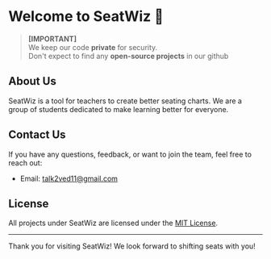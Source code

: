 # Welcome to SeatWiz 👋

> 
> **[IMPORTANT]**  
> We keep our code **private** for security.  
> Don't expect to find any **open-source projects** in our github


## About Us
SeatWiz is a tool for teachers to create better seating charts. We are a group of students dedicated to make learning better for everyone.

## Contact Us
If you have any questions, feedback, or want to join the team, feel free to reach out:

- Email: [talk2ved11@gmail.com](mailto:talk2ved11@gmail.com)

## License
All projects under SeatWiz are licensed under the [MIT License](LICENSE).

---

Thank you for visiting SeatWiz! We look forward to shifting seats with you!
